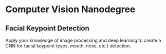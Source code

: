 # Computer Vision Nanodegree

## Facial Keypoint Detection
Apply your knowledge of image processing and deep learning to create a CNN for facial keypoint (eyes, mouth, nose, etc.) detection.